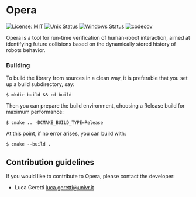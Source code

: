

# Opera

[![License: MIT](https://img.shields.io/badge/License-MIT-green.svg)](https://opensource.org/licenses/MIT) [![Unix Status](https://github.com/ariadne-cps/opera/workflows/Unix/badge.svg)](https://github.com/ariadne-cps/opera/actions/workflows/unix.yml)
 [![Windows Status](https://github.com/ariadne-cps/opera/workflows/Windows/badge.svg)](https://github.com/ariadne-cps/opera/actions/workflows/windows.yml)
[![codecov](https://codecov.io/gh/ariadne-cps/opera/branch/main/graph/badge.svg)](https://codecov.io/gh/ariadne-cps/opera)

Opera is a tool for run-time verification of human-robot interaction, aimed at identifying future collisions based on the dynamically stored history of robots behavior.

### Building

To build the library from sources in a clean way, it is preferable that you set up a build subdirectory, say:

```
$ mkdir build && cd build
```

Then you can prepare the build environment, choosing a Release build for maximum performance:

```
$ cmake .. -DCMAKE_BUILD_TYPE=Release
```

At this point, if no error arises, you can build with:

```
$ cmake --build .
```

## Contribution guidelines ##

If you would like to contribute to Opera, please contact the developer: 

* Luca Geretti <luca.geretti@univr.it>
